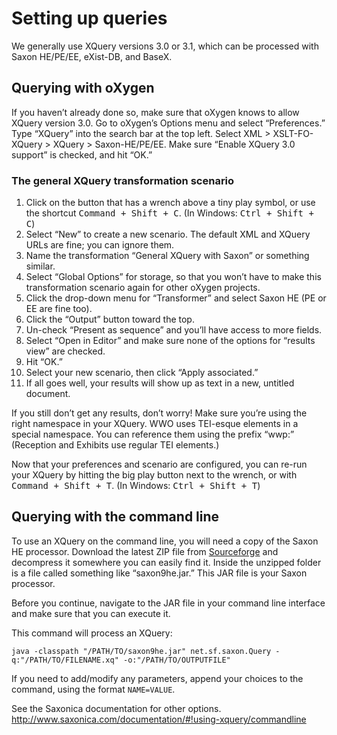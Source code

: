 <!-- Last updated 2019-03-15 -->
# Setting up queries

We generally use XQuery versions 3.0 or 3.1, which can be processed with Saxon HE/PE/EE, eXist-DB, and BaseX.


<h2 id="oxygen">Querying with oXygen</h2>

If you haven’t already done so, make sure that oXygen knows to allow XQuery version 3.0. Go to oXygen’s Options menu and select “Preferences.” Type “XQuery” into the search bar at the top left. Select XML > XSLT-FO-XQuery > XQuery > Saxon-HE/PE/EE. Make sure “Enable XQuery 3.0 support” is checked, and hit “OK.”


### The general XQuery transformation scenario


1. Click on the button that has a wrench above a tiny play symbol, or use the shortcut <kbd><kbd>Command</kbd> + <kbd>Shift</kbd> + <kbd>C</kbd></kbd>. (In Windows: <kbd><kbd>Ctrl</kbd> + <kbd>Shift</kbd> + <kbd>C</kbd></kbd>)
2. Select “New” to create a new scenario. The default XML and XQuery URLs are fine; you can ignore them. 
3. Name the transformation “General XQuery with Saxon” or something similar.
4. Select “Global Options” for storage, so that you won’t have to make this transformation scenario again for other oXygen projects.
5. Click the drop-down menu for “Transformer” and select Saxon HE (PE or EE are fine too). 
6. Click the “Output” button toward the top. 
7. Un-check “Present as sequence” and you’ll have access to more fields. 
8. Select “Open in Editor” and make sure none of the options for “results view” are checked. 
9. Hit “OK.” 
10. Select your new scenario, then click “Apply associated.”
11. If all goes well, your results will show up as text in a new, untitled document.

If you still don’t get any results, don’t worry! Make sure you’re using the right namespace in your XQuery. WWO uses TEI-esque elements in a special namespace. You can reference them using the prefix “wwp:” (Reception and Exhibits use regular TEI elements.)

Now that your preferences and scenario are configured, you can re-run your XQuery by hitting the big play button next to the wrench, or with <kbd><kbd>Command</kbd> + <kbd>Shift</kbd> + <kbd>T</kbd></kbd>. (In Windows: <kbd><kbd>Ctrl</kbd> + <kbd>Shift</kbd> + <kbd>T</kbd></kbd>)


<h2 id="cli">Querying with the command line</h2>

To use an XQuery on the command line, you will need a copy of the Saxon HE processor. Download the latest ZIP file from [Sourceforge](https://sourceforge.net/projects/saxon/files/Saxon-HE/) and decompress it somewhere you can easily find it. Inside the unzipped folder is a file called something like “saxon9he.jar.” This JAR file is your Saxon processor.

Before you continue, navigate to the JAR file in your command line interface and make sure that you can execute it.

This command will process an XQuery: 

    java -classpath "/PATH/TO/saxon9he.jar" net.sf.saxon.Query -q:"/PATH/TO/FILENAME.xq" -o:"/PATH/TO/OUTPUTFILE"

If you need to add/modify any parameters, append your choices to the command, using the format `NAME=VALUE`.

See the Saxonica documentation for other options. <http://www.saxonica.com/documentation/#!using-xquery/commandline>


<!--<h2 id="exist">Querying with eXist-DB</h2>-->
<!--<h2 id="basex">Querying with BaseX</h2>-->

